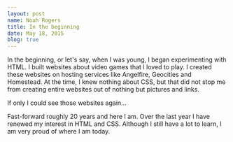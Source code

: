 ```yaml
---
layout: post
name: Noah Rogers
title: In the beginning
date: May 18, 2015
blog: true
---
```


In the beginning, or let's say, when I was young, I began experimenting with HTML. I built websites about video games that I loved to play. I created these websites on hosting services like Angelfire, Geocities and Homestead. At the time, I knew nothing about CSS, but that did not stop me from creating entire websites out of nothing but pictures and links.

If only I could see those websites again...

Fast-forward roughly 20 years and here I am. Over the last year I have renewed my interest in HTML and CSS. Although I still have a lot to learn, I am very proud of where I am today.
